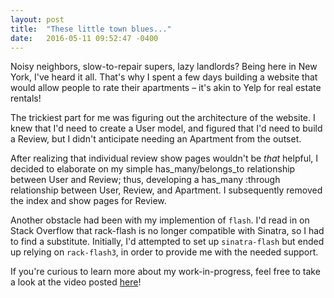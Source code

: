 ```yaml
---
layout: post
title:  "These little town blues..."
date:   2016-05-11 09:52:47 -0400
---
```


Noisy neighbors, slow-to-repair supers, lazy landlords? Being here in New York, I've heard it all. That's why I spent a few days building a website that would allow people to rate their apartments – it's akin to Yelp for real estate rentals!

The trickiest part for me was figuring out the architecture of the website. I knew that I'd need to create a User model, and figured that I'd need to build a Review, but I didn't anticipate needing an Apartment from the outset. 

After realizing that individual review show pages wouldn't be *that* helpful, I decided to elaborate on my simple has_many/belongs_to relationship between User and Review; thus, developing a has_many :through relationship between User, Review, and Apartment. I subsequently removed the index and show pages for Review.

Another obstacle had been with my implemention of `flash`. I'd read in on Stack Overflow that rack-flash is no longer compatible with Sinatra, so I had to find a substitute. Initially, I'd attempted to set up `sinatra-flash` but ended up relying on `rack-flash3`, in order to provide me with the needed support.

If you're curious to learn more about my work-in-progress, feel free to take a look at the video posted [here](https://drive.google.com/open?id=0B-xsMiWmDyyzRVF6V0puVjc0djA)!


